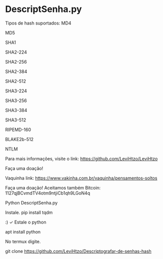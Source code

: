 # DescriptSenha.py
Tipos de hash suportados:
MD4

MD5

SHA1

SHA2-224

SHA2-256

SHA2-384

SHA2-512

SHA3-224

SHA3-256

SHA3-384

SHA3-512

RIPEMD-160

BLAKE2b-512

NTLM

Para mais informações, visite o link: https://github.com/LeviHtzo/LeviHtzo

Faça uma doação!

Vaquinha link: 
https://www.vakinha.com.br/vaquinha/pensamentos-soltos

Faça uma doação! Aceitamos também Bitcoin: 1127qjBCvmdTV4otm9ntjiCb1qh9LGoN4q

Python DescriptSenha.py

Instale. pip install tqdm

:) ✓
Estale o python

apt install python

No termux digite.   

git clone https://github.com/LeviHtzo/Descriptografar-de-senhas-hash
